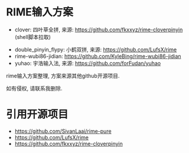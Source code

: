 # RIME输入方案

* clover: 四叶草全拼, 来源: https://github.com/fkxxyz/rime-cloverpinyin (shell脚本拉取)
<!-- * wubi86_jidian: 极点五笔, 来源: https://github.com/SivanLaai/rime-pure -->
<!-- * wubi86_qq: QQ五笔, 来源: https://github.com/SivanLaai/rime-pure) -->
* double_pinyin_flypy: 小鹤双拼, 来源: https://github.com/LufsX/rime
* rime-wubi86-jidian: https://github.com/KyleBing/rime-wubi86-jidian
* yuhao: 宇浩输入法, 来源: https://github.com/forFudan/yuhao

rime输入方案整理, 方案来源其他github开源项目.

如有侵权, 请联系我删除. 

# 引用开源项目

* https://github.com/SivanLaai/rime-pure
* https://github.com/LufsX/rime
* https://github.com/fkxxyz/rime-cloverpinyin